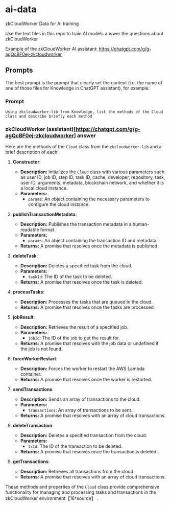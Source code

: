 # ai-data

zkCloudWorker Data for AI training

Use the text files in this repo to train AI models answer the questions about zkCloudWorker

Example of the zkCloudWorker AI assistant: https://chatgpt.com/g/g-agQcBF0ej-zkcloudworker

## Prompts

The best prompt is the prompt that clearly set the context (i.e. the name of one of those files for Knowledge in ChatGPT assistant), for example:

### Prompt

```
Using zkcloudworker-lib from Knowledge, list the methods of the Cloud class and describe briefly each method
```

### zkCloudWorker (assistant)[https://chatgpt.com/g/g-agQcBF0ej-zkcloudworker] answer

Here are the methods of the `Cloud` class from the `zkcloudworker-lib` and a brief description of each:

1. **Constructor**:

   - **Description:** Initializes the `Cloud` class with various parameters such as user ID, job ID, step ID, task ID, cache, developer, repository, task, user ID, arguments, metadata, blockchain network, and whether it is a local cloud instance.
   - **Parameters:**
     - `params`: An object containing the necessary parameters to configure the cloud instance.

2. **publishTransactionMetadata**:

   - **Description:** Publishes the transaction metadata in a human-readable format.
   - **Parameters:**
     - `params`: An object containing the transaction ID and metadata.
   - **Returns:** A promise that resolves once the metadata is published.

3. **deleteTask**:

   - **Description:** Deletes a specified task from the cloud.
   - **Parameters:**
     - `taskId`: The ID of the task to be deleted.
   - **Returns:** A promise that resolves once the task is deleted.

4. **processTasks**:

   - **Description:** Processes the tasks that are queued in the cloud.
   - **Returns:** A promise that resolves once the tasks are processed.

5. **jobResult**:

   - **Description:** Retrieves the result of a specified job.
   - **Parameters:**
     - `jobId`: The ID of the job to get the result for.
   - **Returns:** A promise that resolves with the job data or undefined if the job is not found.

6. **forceWorkerRestart**:

   - **Description:** Forces the worker to restart the AWS Lambda container.
   - **Returns:** A promise that resolves once the worker is restarted.

7. **sendTransactions**:

   - **Description:** Sends an array of transactions to the cloud.
   - **Parameters:**
     - `transactions`: An array of transactions to be sent.
   - **Returns:** A promise that resolves with an array of cloud transactions.

8. **deleteTransaction**:

   - **Description:** Deletes a specified transaction from the cloud.
   - **Parameters:**
     - `txId`: The ID of the transaction to be deleted.
   - **Returns:** A promise that resolves once the transaction is deleted.

9. **getTransactions**:
   - **Description:** Retrieves all transactions from the cloud.
   - **Returns:** A promise that resolves with an array of cloud transactions.

These methods and properties of the `Cloud` class provide comprehensive functionality for managing and processing tasks and transactions in the zkCloudWorker environment【16†source】 .
